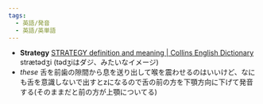 ```yaml
---
tags:
  - 英語/発音
  - 英語/英単語
---
```

- **Strategy**
  [STRATEGY definition and meaning | Collins English Dictionary](https://www.collinsdictionary.com/dictionary/english/strategy)
  strætədʒi (tədʒiはダジ、みたいなイメージ)
- *these* 舌を前歯の隙間から息を送り出して喉を震わせるのはいいけど、なにも舌を意識しないで出すとzになるので舌の前の方を下顎方向に下げて発音する(そのままだと前の方が上顎についてる)

